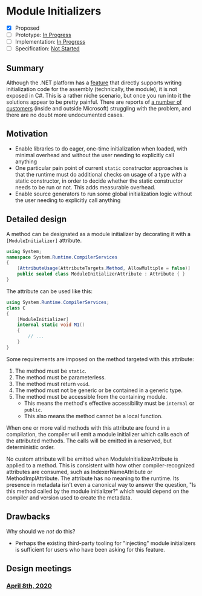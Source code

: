 # Module Initializers

* [x] Proposed
* [ ] Prototype: [In Progress](https://github.com/jnm2/roslyn/tree/module_initializer)
* [ ] Implementation: [In Progress](https://github.com/dotnet/roslyn/tree/features/module-initializers)
* [ ] Specification: [Not Started]()

## Summary
[summary]: #summary

Although the .NET platform has a [feature](https://github.com/dotnet/runtime/blob/master/docs/design/specs/Ecma-335-Augments.md#module-initializer) that directly supports writing initialization code for the assembly (technically, the module), it is not exposed in C#.  This is a rather niche scenario, but once you run into it the solutions appear to be pretty painful.  There are reports of [a number of customers](https://www.google.com/search?q=.net+module+constructor+c%23&oq=.net+module+constructor) (inside and outside Microsoft) struggling with the problem, and there are no doubt more undocumented cases.

## Motivation
[motivation]: #motivation

- Enable libraries to do eager, one-time initialization when loaded, with minimal overhead and without the user needing to explicitly call anything
- One particular pain point of current `static` constructor approaches is that the runtime must do additional checks on usage of a type with a static constructor, in order to decide whether the static constructor needs to be run or not. This adds measurable overhead.
- Enable source generators to run some global initialization logic without the user needing to explicitly call anything

## Detailed design
[design]: #detailed-design

A method can be designated as a module initializer by decorating it with a `[ModuleInitializer]` attribute.

```cs
using System;
namespace System.Runtime.CompilerServices
{
    [AttributeUsage(AttributeTargets.Method, AllowMultiple = false)]
    public sealed class ModuleInitializerAttribute : Attribute { }
}
```

The attribute can be used like this:

```cs
using System.Runtime.CompilerServices;
class C
{
    [ModuleInitializer]
    internal static void M1()
    {
        // ...
    }
}
```

Some requirements are imposed on the method targeted with this attribute:
1. The method must be `static`.
1. The method must be parameterless.
1. The method must return `void`.
1. The method must not be generic or be contained in a generic type.
1. The method must be accessible from the containing module.
    - This means the method's effective accessibility must be `internal` or `public`.
    - This also means the method cannot be a local function.
    
When one or more valid methods with this attribute are found in a compilation, the compiler will emit a module initializer which calls each of the attributed methods. The calls will be emitted in a reserved, but deterministic order.

No custom attribute will be emitted when ModuleInitializerAttribute is applied to a method. This is consistent with how other compiler-recognized attributes are consumed, such as IndexerNameAttribute or MethodImplAttribute. The attribute has no meaning to the runtime. Its presence in metadata isn't even a canonical way to answer the question, "Is this method called by the module initializer?" which would depend on the compiler and version used to create the metadata.

## Drawbacks
[drawbacks]: #drawbacks

Why should we *not* do this?

- Perhaps the existing third-party tooling for "injecting" module initializers is sufficient for users who have been asking for this feature.

## Design meetings

### [April 8th, 2020](/meetings/2020/LDM-2020-04-08.md#module-initializers)
